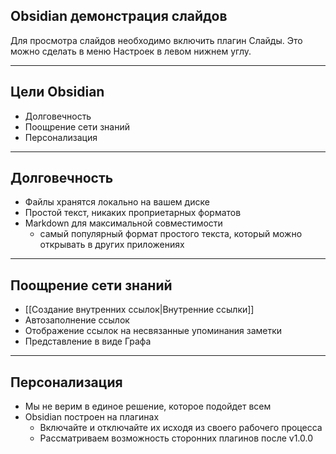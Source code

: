 ## Obsidian демонстрация слайдов

Для просмотра слайдов необходимо включить плагин Слайды.
Это можно сделать в меню Настроек в левом нижнем углу. 

---

## Цели Obsidian

- Долговечность
- Поощрение сети знаний
- Персонализация

---

## Долговечность

- Файлы хранятся локально на вашем диске
- Простой текст, никаких проприетарных форматов
- Markdown для максимальной совместимости
  - самый популярный формат простого текста, который можно открывать в других приложениях

---

## Поощрение сети знаний

- [[Создание внутренних ссылок|Внутренние ссылки]]
- Автозаполнение ссылок
- Отображение ссылок на несвязанные упоминания заметки
- Представление в виде Графа

---

## Персонализация

- Мы не верим в единое решение, которое подойдет всем
- Obsidian построен на плагинах
    - Включайте и отключайте их исходя из своего рабочего процесса
    - Рассматриваем возможность сторонних плагинов после v1.0.0